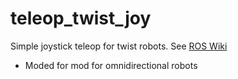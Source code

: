 # teleop_twist_joy

Simple joystick teleop for twist robots. See [ROS Wiki](http://wiki.ros.org/teleop_twist_joy)

* Moded for mod for omnidirectional robots
